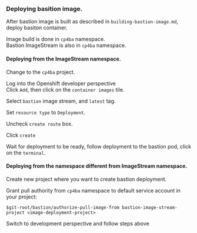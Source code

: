### Deploying basition image.
After bastion image is built as described in `building-bastion-image.md`, deploy basiton container.<br/>

Image build is done in `cp4ba` namespace.<br/>
Bastion ImageStream is also in `cp4ba` namespace.<br/>

#### Deploying from the ImageStream namespace.
Change to the `cp4ba` project.<br/>

Log into the Openshift developer perspective<br/>
Click `Add`, then click on the `container images` tile.<br/>

Select `bastion` image stream, and `latest` tag.<br/>

Set `resource type` to `Deployment`.<br/>

Uncheck `create route` box.<br/>

Click `create`</br>

Wait for deployment to be ready, follow deployment to the bastion pod, click on the `terminal`.

#### Deploying from the namespace different from ImageStream namespace.
Create new project where you want to create bastion deployment.<br/>

Grant pull authority from `cp4ba` namespace to default service account in your project:<br/>

```
$git-root/bastion/authorize-pull-image-from bastion-image-stream-project <image-deployment-project>
```

Switch to development perspective and follow steps above</br>
